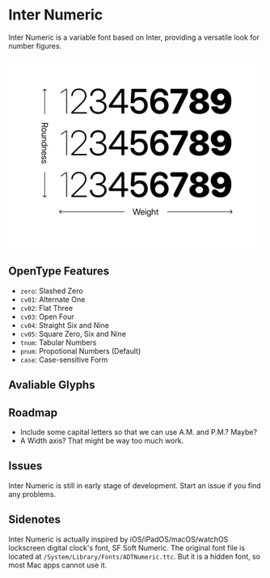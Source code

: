 # Inter Numeric

Inter Numeric is a variable font based on Inter, providing a versatile look for number figures.

![Inter Numeric Specimen](<misc/images/specimen.png>)

## OpenType Features

- `zero`: Slashed Zero
- `cv01`: Alternate One
- `cv02`: Flat Three
- `cv03`: Open Four
- `cv04`: Straight Six and Nine
- `cv05`: Square Zero, Six and Nine
- `tnum`: Tabular Numbers
- `pnum`: Propotional Numbers (Default)
- `case`: Case-sensitive Form

## Avaliable Glyphs



## Roadmap

- Include some capital letters so that we can use A.M. and P.M.? Maybe?
- A Width axis? That might be way too much work.

## Issues

Inter Numeric is still in early stage of development. Start an issue if you find any problems.

## Sidenotes

Inter Numeric is actually inspired by iOS/iPadOS/macOS/watchOS lockscreen digital clock's font, SF Soft Numeric.
The original font file is located at `/System/Library/Fonts/ADTNumeric.ttc`.
But it is a hidden font, so most Mac apps cannot use it.